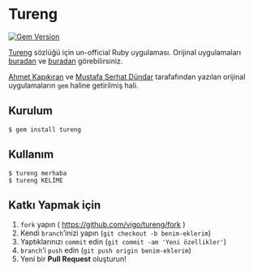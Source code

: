 # Tureng
[![Gem Version](https://badge.fury.io/rb/tureng.svg)](http://badge.fury.io/rb/tureng)

[Tureng][00] sözlüğü için un-official Ruby uygulaması. Orijinal uygulamaları
[buradan][01] ve [buradan][02] görebilirsiniz.

[Ahmet Kapıkıran][03] ve [Mustafa Serhat Dündar][04] tarafafından yazılan 
orijinal uygulamaların `gem` haline getirilmiş hali.

## Kurulum

    $ gem install tureng

## Kullanım

    $ tureng merhaba
    $ tureng KELİME


## Katkı Yapmak için

1. `fork` yapın ( https://github.com/vigo/tureng/fork )
2. Kendi `branch`’inizi yapın (`git checkout -b benim-eklerim`)
3. Yaptıklarınızı `commit` edin (`git commit -am 'Yeni özellikler'`)
4. `branch`’i `push` edin (`git push origin benim-eklerim`)
5. Yeni bir **Pull Request** oluşturun!


[00]: http://tureng.com
[01]: https://github.com/ahmetkapikiran/tureng
[02]: https://github.com/msdundar/tureng

[03]: https://github.com/ahmetkapikiran
[04]: https://github.com/msdundar
